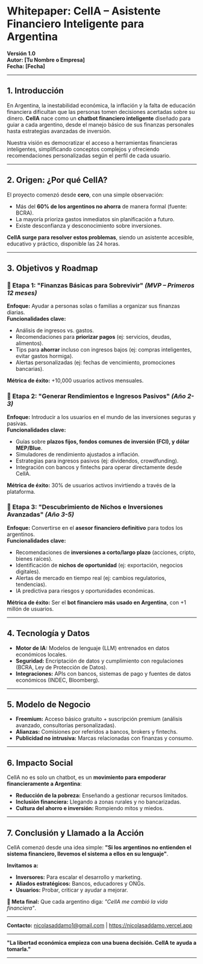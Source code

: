# **Whitepaper: CelIA – Asistente Financiero Inteligente para Argentina**  
**Versión 1.0**  
**Autor: [Tu Nombre o Empresa]**  
**Fecha: [Fecha]**  

---

## **1. Introducción**  
En Argentina, la inestabilidad económica, la inflación y la falta de educación financiera dificultan que las personas tomen decisiones acertadas sobre su dinero. **CelIA** nace como un **chatbot financiero inteligente** diseñado para guiar a cada argentino, desde el manejo básico de sus finanzas personales hasta estrategias avanzadas de inversión.  

Nuestra visión es democratizar el acceso a herramientas financieras inteligentes, simplificando conceptos complejos y ofreciendo recomendaciones personalizadas según el perfil de cada usuario.  

---

## **2. Origen: ¿Por qué CelIA?**  
El proyecto comenzó desde **cero**, con una simple observación:  
- Más del **60% de los argentinos no ahorra** de manera formal (fuente: BCRA).  
- La mayoría prioriza gastos inmediatos sin planificación a futuro.  
- Existe desconfianza y desconocimiento sobre inversiones.  

**CelIA surge para resolver estos problemas**, siendo un asistente accesible, educativo y práctico, disponible las 24 horas.  

---

## **3. Objetivos y Roadmap**  

### **🔹 Etapa 1: "Finanzas Básicas para Sobrevivir"** *(MVP – Primeros 12 meses)*  
**Enfoque:** Ayudar a personas solas o familias a organizar sus finanzas diarias.  
**Funcionalidades clave:**  
- Análisis de ingresos vs. gastos.  
- Recomendaciones para **priorizar pagos** (ej: servicios, deudas, alimentos).  
- Tips para **ahorrar** incluso con ingresos bajos (ej: compras inteligentes, evitar gastos hormiga).  
- Alertas personalizadas (ej: fechas de vencimiento, promociones bancarias).  

**Métrica de éxito:** +10,000 usuarios activos mensuales.  

### **🔹 Etapa 2: "Generar Rendimientos e Ingresos Pasivos"** *(Año 2-3)*  
**Enfoque:** Introducir a los usuarios en el mundo de las inversiones seguras y pasivas.  
**Funcionalidades clave:**  
- Guías sobre **plazos fijos, fondos comunes de inversión (FCI), y dólar MEP/Blue**.  
- Simuladores de rendimiento ajustados a inflación.  
- Estrategias para ingresos pasivos (ej: dividendos, crowdfunding).  
- Integración con bancos y fintechs para operar directamente desde CelIA.  

**Métrica de éxito:** 30% de usuarios activos invirtiendo a través de la plataforma.  

### **🔹 Etapa 3: "Descubrimiento de Nichos e Inversiones Avanzadas"** *(Año 3-5)*  
**Enfoque:** Convertirse en el **asesor financiero definitivo** para todos los argentinos.  
**Funcionalidades clave:**  
- Recomendaciones de **inversiones a corto/largo plazo** (acciones, cripto, bienes raíces).  
- Identificación de **nichos de oportunidad** (ej: exportación, negocios digitales).  
- Alertas de mercado en tiempo real (ej: cambios regulatorios, tendencias).  
- IA predictiva para riesgos y oportunidades económicas.  

**Métrica de éxito:** Ser el **bot financiero más usado en Argentina**, con +1 millón de usuarios.  

---

## **4. Tecnología y Datos**  
- **Motor de IA:** Modelos de lenguaje (LLM) entrenados en datos económicos locales.  
- **Seguridad:** Encriptación de datos y cumplimiento con regulaciones (BCRA, Ley de Protección de Datos).  
- **Integraciones:** APIs con bancos, sistemas de pago y fuentes de datos económicos (INDEC, Bloomberg).  

---

## **5. Modelo de Negocio**  
- **Freemium:** Acceso básico gratuito + suscripción premium (análisis avanzado, consultorías personalizadas).  
- **Alianzas:** Comisiones por referidos a bancos, brokers y fintechs.  
- **Publicidad no intrusiva:** Marcas relacionadas con finanzas y consumo.  

---

## **6. Impacto Social**  
CelIA no es solo un chatbot, es un **movimiento para empoderar financieramente a Argentina**:  
- **Reducción de la pobreza:** Enseñando a gestionar recursos limitados.  
- **Inclusión financiera:** Llegando a zonas rurales y no bancarizadas.  
- **Cultura del ahorro e inversión:** Rompiendo mitos y miedos.  

---

## **7. Conclusión y Llamado a la Acción**  
CelIA comenzó desde una idea simple: **"Si los argentinos no entienden el sistema financiero, llevemos el sistema a ellos en su lenguaje"**.  

**Invitamos a:**  
- **Inversores:** Para escalar el desarrollo y marketing.  
- **Aliados estratégicos:** Bancos, educadores y ONGs.  
- **Usuarios:** Probar, criticar y ayudar a mejorar.  

**📌 Meta final:** Que cada argentino diga: *"CelIA me cambió la vida financiera"*.  

---

**Contacto:** nicolasaddamo1@gmail.com | https://nicolasaddamo.vercel.app 

---  
**"La libertad económica empieza con una buena decisión. CelIA te ayuda a tomarla."**  

--- 
